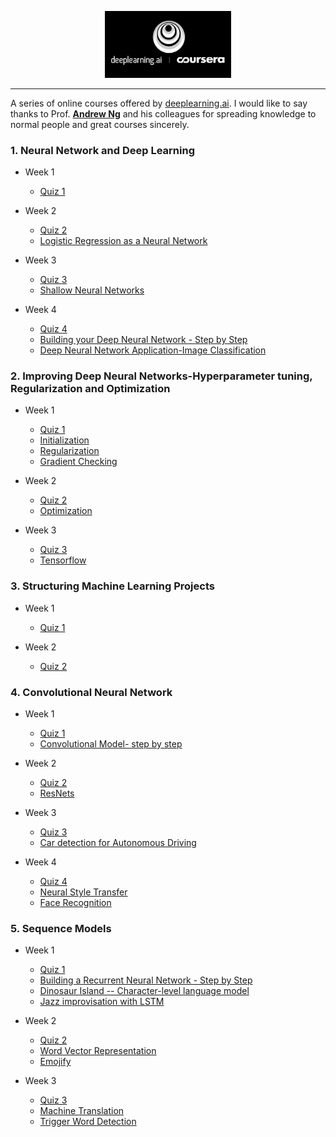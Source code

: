 <p align="center"><img width="40%" src="logo/deeplearning-ai.png" /></p>

--------------------------------------------------------------------------------

A series of online courses offered by [deeplearning.ai](https://www.deeplearning.ai/). I would like to say thanks to Prof. [**Andrew Ng**](www.andrewng.org) and his colleagues for spreading knowledge to normal people and great courses sincerely.  


### 1. Neural Network and Deep Learning

* Week 1
	* [Quiz 1](https://github.com/frankchenhaozhe/Deep_Learning/blob/main/Neural%20Networks%20and%20Deep%20Learning/week1%20quiz.md)

* Week 2
	* [Quiz 2](https://github.com/frankchenhaozhe/Deep_Learning/blob/main/Neural%20Networks%20and%20Deep%20Learning/week2%20quiz.md)
	* [Logistic Regression as a Neural Network](https://github.com/frankchenhaozhe/Deep_Learning/tree/master/Neural%20Networks%20and%20Deep%20Learning/Logistic%20Regression%20as%20a%20Neural%20Network)

* Week 3
	* [Quiz 3](https://github.com/frankchenhaozhe/Deep_Learning/blob/main/Neural%20Networks%20and%20Deep%20Learning/week3%20quiz.md)
	* [Shallow Neural Networks](https://github.com/frankchenhaozhe/Deep_Learning/tree/master/Neural%20Networks%20and%20Deep%20Learning/Planar%20data%20classification%20with%20one%20hidden%20layer)

* Week 4
	* [Quiz 4](https://github.com/frankchenhaozhe/Deep_Learning/blob/main/Neural%20Networks%20and%20Deep%20Learning/week4%20quiz.md)
	* [Building your Deep Neural Network - Step by Step](https://github.com/frankchenhaozhe/Deep_Learning/tree/master/Neural%20Networks%20and%20Deep%20Learning/Building%20your%20Deep%20Neural%20Network%20-%20Step%20by%20Step)
	* [Deep Neural Network Application-Image Classification](https://github.com/frankchenhaozhe/Deep_Learning/tree/master/Neural%20Networks%20and%20Deep%20Learning/Deep%20Neural%20Network%20Application-Image%20Classification)

### 2. Improving Deep Neural Networks-Hyperparameter tuning, Regularization and Optimization
* Week 1
	* [Quiz 1](https://github.com/frankchenhaozhe/deeplearning.ai/blob/master/Improving%20Deep%20Neural%20Networks-Hyperparameter%20tuning%2C%20Regularization%20and%20Optimization/week1%20quiz.md)
	* [Initialization](https://github.com/frankchenhaozhe/deeplearning.ai/tree/master/Improving%20Deep%20Neural%20Networks-Hyperparameter%20tuning%2C%20Regularization%20and%20Optimization/Initialization)
	* [Regularization](https://github.com/frankchenhaozhe/deeplearning.ai/tree/master/Improving%20Deep%20Neural%20Networks-Hyperparameter%20tuning%2C%20Regularization%20and%20Optimization/Regularization)
	* [Gradient Checking](https://github.com/frankchenhaozhe/deeplearning.ai/tree/master/Improving%20Deep%20Neural%20Networks-Hyperparameter%20tuning%2C%20Regularization%20and%20Optimization/Gradient%20Checking)

* Week 2
	* [Quiz 2](https://github.com/frankchenhaozhe/deeplearning.ai/blob/master/Improving%20Deep%20Neural%20Networks-Hyperparameter%20tuning%2C%20Regularization%20and%20Optimization/week2%20quiz.md)
	* [Optimization](https://github.com/frankchenhaozhe/deeplearning.ai/tree/master/Improving%20Deep%20Neural%20Networks-Hyperparameter%20tuning%2C%20Regularization%20and%20Optimization/Optimization)

* Week 3
	* [Quiz 3](https://github.com/frankchenhaozhe/deeplearning.ai/blob/master/Improving%20Deep%20Neural%20Networks-Hyperparameter%20tuning%2C%20Regularization%20and%20Optimization/week3%20quiz.md) 
	* [Tensorflow](https://github.com/frankchenhaozhe/deeplearning.ai/tree/master/Improving%20Deep%20Neural%20Networks-Hyperparameter%20tuning%2C%20Regularization%20and%20Optimization/Tensorflow)

### 3. Structuring Machine Learning Projects
* Week 1
	* [Quiz 1](https://github.com/frankchenhaozhe/deeplearning.ai/blob/master/Structuring%20Machine%20Learning%20Projects/week1%20quiz.md)

* Week 2
	* [Quiz 2](https://github.com/frankchenhaozhe/deeplearning.ai/blob/master/Structuring%20Machine%20Learning%20Projects/week2%20quiz.md)

### 4. Convolutional Neural Network
* Week 1
	* [Quiz 1](https://github.com/frankchenhaozhe/deeplearning.ai/blob/master/Convolutional%20Neural%20Networks/week1%20quiz.md)
	* [Convolutional Model- step by step](https://github.com/frankchenhaozhe/deeplearning.ai/tree/master/Convolutional%20Neural%20Networks/Convolutional%20Model-%20step%20by%20step)

* Week 2
	* [Quiz 2](https://github.com/frankchenhaozhe/deeplearning.ai/blob/master/Convolutional%20Neural%20Networks/week2%20quiz.md)
	* [ResNets](https://github.com/frankchenhaozhe/deeplearning.ai/tree/master/Convolutional%20Neural%20Networks/ResNets)

* Week 3
	* [Quiz 3](https://github.com/frankchenhaozhe/deeplearning.ai/blob/master/Convolutional%20Neural%20Networks/week3%20quiz.md)
	* [Car detection for Autonomous Driving](https://github.com/frankchenhaozhe/deeplearning.ai/tree/master/Convolutional%20Neural%20Networks/Car%20detection%20for%20Autonomous%20Driving)

* Week 4
	* [Quiz 4](https://github.com/frankchenhaozhe/deeplearning.ai/blob/master/Convolutional%20Neural%20Networks/week4%20quiz.md)
	* [Neural Style Transfer](https://github.com/frankchenhaozhe/deeplearning.ai/tree/master/Convolutional%20Neural%20Networks/Neural%20Style%20Transfer)
	* [Face Recognition](https://github.com/frankchenhaozhe/deeplearning.ai/tree/master/Convolutional%20Neural%20Networks/Face%20Recognition)


### 5. Sequence Models
* Week 1
	* [Quiz 1](https://github.com/frankchenhaozhe/deeplearning.ai/blob/master/Sequence%20Models/week1%20quiz.md)
	* [Building a Recurrent Neural Network - Step by Step](https://github.com/frankchenhaozhe/deeplearning.ai/tree/master/Sequence%20Models/Building%20a%20Recurrent%20Neural%20Network%20-%20Step%20by%20Step)
	* [Dinosaur Island -- Character-level language model](https://github.com/frankchenhaozhe/deeplearning.ai/tree/master/Sequence%20Models/Dinosaur%20Island%20--%20Character-level%20language%20model)
	* [Jazz improvisation with LSTM](https://github.com/frankchenhaozhe/deeplearning.ai/tree/master/Sequence%20Models/Jazz%20improvisation%20with%20LSTM)

* Week 2
	* [Quiz 2](https://github.com/frankchenhaozhe/deeplearning.ai/blob/master/Sequence%20Models/week2%20quiz.md)
	* [Word Vector Representation](https://github.com/frankchenhaozhe/deeplearning.ai/tree/master/Sequence%20Models/Word%20Vector%20Representation)
	* [Emojify](https://github.com/frankchenhaozhe/deeplearning.ai/tree/master/Sequence%20Models/Emojify)

* Week 3
	* [Quiz 3](https://github.com/frankchenhaozhe/deeplearning.ai/blob/master/Sequence%20Models/week3%20quiz.md)
	* [Machine Translation](https://github.com/frankchenhaozhe/deeplearning.ai/tree/master/Sequence%20Models/Machine%20Translation)
	* [Trigger Word Detection](https://github.com/frankchenhaozhe/deeplearning.ai/tree/master/Sequence%20Models/Trigger%20word%20detection)


<br/>


